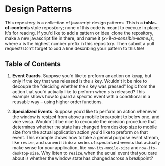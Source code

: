 # Design Patterns

This repository is a collection of javascript design patterns. This is a **table-of-contents** style repository; none of this code is meant to execute in place. It's for reading. If you'd like to add a pattern or idea, clone the repository, make a new javascript file in there, and name it *(x+1)-a-sensible-name.js*, where *x* is the highest number prefix in this repository. Then submit a pull request! Don't forget to add a line describing your pattern to this file!

## Table of Contents

1. **Event Guards**. Suppose you'd like to preform an action on `keyup`, but only if the key that was released is the `s` key. Wouldn't it be nice to decouple the "deciding whether the s key was pressed" logic from the action that you'd actually like to preform when `s` is released? This example shows how to guard a specific event with a conditional in a reusable way – using higher order functions.

2. **Specialized Events**. Suppose you'd like to perform an action whenever the window is resized from above a mobile breakpoint to below one, and vice versa. Wouldn't it be nice to decouple the decision procedure that determines whether the state has changed from desktop size to mobile size from the actual application action you'd like to preform on that event. This example shows how to take a general purpose event stream, like `resize`, and convert it into a series of specialized events that actually make sense for your application, like `now-its-mobile-size` and `now-its-desktop-size`. Why listen to `resize`, when the actual event that you care about is whether the window state has changed across a breakpoint?
